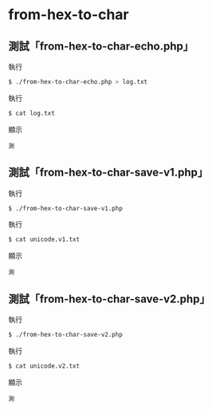 # from-hex-to-char


## 測試「from-hex-to-char-echo.php」

執行

``` sh
$ ./from-hex-to-char-echo.php > log.txt
```

執行

``` sh
$ cat log.txt
```

顯示

```
測
```


## 測試「from-hex-to-char-save-v1.php」

執行

``` sh
$ ./from-hex-to-char-save-v1.php
```

執行

``` sh
$ cat unicode.v1.txt
```

顯示

```
測
```


## 測試「from-hex-to-char-save-v2.php」

執行

``` sh
$ ./from-hex-to-char-save-v2.php
```

執行

``` sh
$ cat unicode.v2.txt
```

顯示

```
測
```
